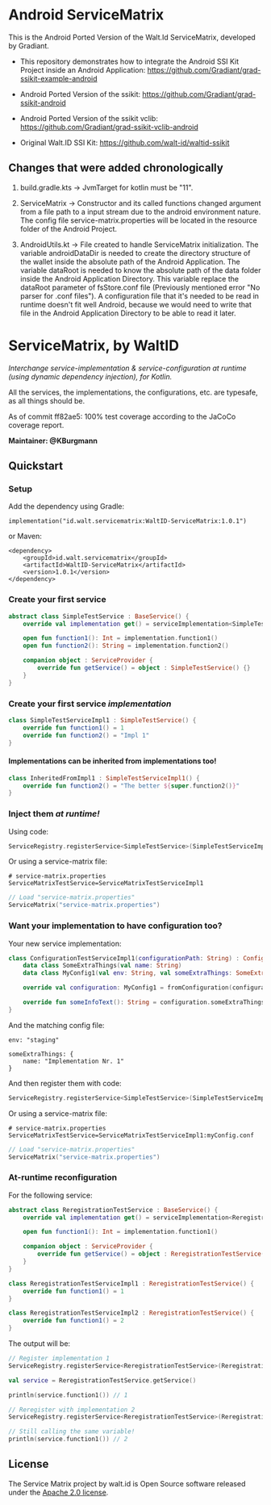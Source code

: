 # Android ServiceMatrix

This is the Android Ported Version of the Walt.Id ServiceMatrix, developed by Gradiant.

- This repository demonstrates how to integrate the Android SSI Kit Project inside an Android Application: https://github.com/Gradiant/grad-ssikit-example-android 
- Android Ported Version of the ssikit: https://github.com/Gradiant/grad-ssikit-android
- Android Ported Version of the ssikit vclib: https://github.com/Gradiant/grad-ssikit-vclib-android

- Original Walt.ID SSI Kit: https://github.com/walt-id/waltid-ssikit 

## Changes that were added chronologically

1. build.gradle.kts -> JvmTarget for kotlin must be "11".

2. ServiceMatrix -> Constructor and its called functions changed argument from a file path to a input stream due to the android environment nature. The config file service-matrix.properties will be located in the resource folder of the Android Project.

3. AndroidUtils.kt -> File created to handle ServiceMatrix initialization. The variable androidDataDir is needed to create the directory structure of the wallet inside the absolute path of the Android Application. The variable dataRoot is needed to know the absolute path of the data folder inside the Android Application Directory. This variable replace the dataRoot parameter of fsStore.conf file (Previously mentioned error "No parser for .conf files"). A configuration file that it's needed to be read in runtime doesn't fit well Android, because we would need to write that file in the Android Application Directory to be able to read it later.

# ServiceMatrix, by WaltID

_Interchange service-implementation & service-configuration at runtime (using dynamic dependency injection), for
Kotlin._

All the services, the implementations, the configurations, etc. are typesafe, as all things should be.

As of commit ff82ae5: 100% test coverage according to the JaCoCo coverage report.

**Maintainer: @KBurgmann**

## Quickstart

### Setup

Add the dependency using Gradle:

    implementation("id.walt.servicematrix:WaltID-ServiceMatrix:1.0.1")
    
or Maven:

    <dependency>
        <groupId>id.walt.servicematrix</groupId>
        <artifactId>WaltID-ServiceMatrix</artifactId>
        <version>1.0.1</version>
    </dependency>
        

### Create your first service

```kotlin
abstract class SimpleTestService : BaseService() {
    override val implementation get() = serviceImplementation<SimpleTestService>()

    open fun function1(): Int = implementation.function1()
    open fun function2(): String = implementation.function2()

    companion object : ServiceProvider {
        override fun getService() = object : SimpleTestService() {}
    }
}
```

### Create your first service *implementation*

```kotlin
class SimpleTestServiceImpl1 : SimpleTestService() {
    override fun function1() = 1
    override fun function2() = "Impl 1"
}
```

#### Implementations can be inherited from implementations too!

```kotlin
class InheritedFromImpl1 : SimpleTestServiceImpl1() {
    override fun function2() = "The better ${super.function2()}"
}
```

### Inject them *at runtime!*

Using code:

```kotlin
ServiceRegistry.registerService<SimpleTestService>(SimpleTestServiceImpl1())
```

Or using a service-matrix file:

```properties
# service-matrix.properties
ServiceMatrixTestService=ServiceMatrixTestServiceImpl1
```

```kotlin
// Load "service-matrix.properties"
ServiceMatrix("service-matrix.properties")
```

### Want your implementation to have configuration too?

Your new service implementation:

```kotlin
class ConfigurationTestServiceImpl1(configurationPath: String) : ConfigurationTestService() {
    data class SomeExtraThings(val name: String)
    data class MyConfig1(val env: String, val someExtraThings: SomeExtraThings) : ServiceConfiguration

    override val configuration: MyConfig1 = fromConfiguration(configurationPath)

    override fun someInfoText(): String = configuration.someExtraThings.name
}
```

And the matching config file:

```hocon
env: "staging"
        
someExtraThings: {
    name: "Implementation Nr. 1"
}
```

And then register them with code:
```kotlin
ServiceRegistry.registerService<SimpleTestService>(SimpleTestServiceImpl1("myConfig.conf"))
```

Or using a service-matrix file:
```properties
# service-matrix.properties
ServiceMatrixTestService=ServiceMatrixTestServiceImpl1:myConfig.conf
```

```kotlin
// Load "service-matrix.properties"
ServiceMatrix("service-matrix.properties")
```


### At-runtime reconfiguration

For the following service:

```kotlin
abstract class ReregistrationTestService : BaseService() {
    override val implementation get() = serviceImplementation<ReregistrationTestService>()

    open fun function1(): Int = implementation.function1()

    companion object : ServiceProvider {
        override fun getService() = object : ReregistrationTestService() {}
    }
}

class ReregistrationTestServiceImpl1 : ReregistrationTestService() {
    override fun function1() = 1
}

class ReregistrationTestServiceImpl2 : ReregistrationTestService() {
    override fun function1() = 2
}
```

The output will be:

```kotlin
// Register implementation 1
ServiceRegistry.registerService<ReregistrationTestService>(ReregistrationTestServiceImpl1())

val service = ReregistrationTestService.getService()

println(service.function1()) // 1

// Reregister with implementation 2
ServiceRegistry.registerService<ReregistrationTestService>(ReregistrationTestServiceImpl2())

// Still calling the same variable!
println(service.function1()) // 2
```
## License

The Service Matrix project by walt.id is Open Source software released under the [Apache 2.0 license](https://www.apache.org/licenses/LICENSE-2.0.html).

